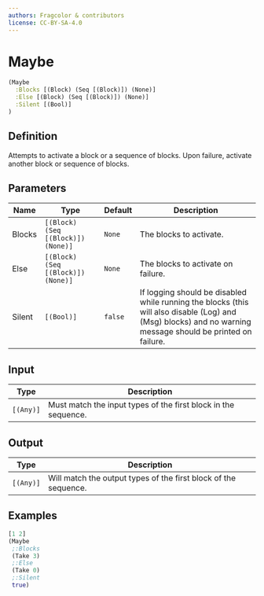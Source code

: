 ```yaml
---
authors: Fragcolor & contributors
license: CC-BY-SA-4.0
---
```



# Maybe

```clojure
(Maybe
  :Blocks [(Block) (Seq [(Block)]) (None)]
  :Else [(Block) (Seq [(Block)]) (None)]
  :Silent [(Bool)]
)
```


## Definition

Attempts to activate a block or a sequence of blocks. Upon failure, activate another block or sequence of blocks.


## Parameters

| Name | Type | Default | Description |
|------|------|---------|-------------|
| Blocks | `[(Block) (Seq [(Block)]) (None)]` | `None` | The blocks to activate. |
| Else | `[(Block) (Seq [(Block)]) (None)]` | `None` | The blocks to activate on failure. |
| Silent | `[(Bool)]` | `false` | If logging should be disabled while running the blocks (this will also disable (Log) and (Msg) blocks) and no warning message should be printed on failure. |


## Input

| Type | Description |
|------|-------------|
| `[(Any)]` | Must match the input types of the first block in the sequence. |


## Output

| Type | Description |
|------|-------------|
| `[(Any)]` | Will match the output types of the first block of the sequence. |


## Examples

```clojure
[1 2]
(Maybe
 ;:Blocks
 (Take 3)
 ;:Else
 (Take 0)
 ;:Silent
 true)
```
